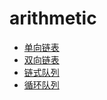 # arithmetic
* [单向链表](https://github.com/Afu0402/notes/tree/master/arithmetic/linkedList/SinglyLinkedList/index.js)
* [双向链表](https://github.com/Afu0402/notes/tree/master/arithmetic/linkedList/DoublyLinkedList/index.js)
* [链式队列](https://github.com/Afu0402/notes/tree/master/arithmetic/list/linkedList.js)
* [循环队列](https://github.com/Afu0402/notes/tree/master/arithmetic/list/loopList.js)